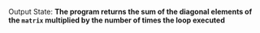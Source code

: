 Output State: **The program returns the sum of the diagonal elements of the `matrix` multiplied by the number of times the loop executed**